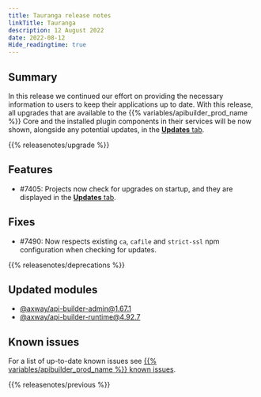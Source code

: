 ```yaml
---
title: Tauranga release notes
linkTitle: Tauranga
description: 12 August 2022
date: 2022-08-12
Hide_readingtime: true
---
```

## Summary

In this release we continued our effort on providing the necessary information to users to keep their applications up to date. With this release, all upgrades that are available to the {{% variables/apibuilder_prod_name %}} Core and the installed plugin components in their services will be now shown, alongside any potential updates, in the [**Updates** tab](/docs/developer_guide/console/#updates-tab).

{{% releasenotes/upgrade %}}

<!-- ## Breaking changes -->

## Features

* #7405: Projects now check for upgrades on startup, and they are displayed in the [**Updates** tab](/docs/developer_guide/console/#updates-tab).

## Fixes

* #7490: Now respects existing `ca`, `cafile` and `strict-ssl` npm configuration when checking for updates.

{{% releasenotes/deprecations %}}

<!-- Regenerate modules/plugins with api-builder-tools generate-release-notes script -->

## Updated modules

* [@axway/api-builder-admin@1.67.1](https://www.npmjs.com/package/@axway/api-builder-admin/v/1.67.1)
* [@axway/api-builder-runtime@4.92.7](https://www.npmjs.com/package/@axway/api-builder-runtime/v/4.92.7)

<!-- ## Updated plugins -->

## Known issues

For a list of up-to-date known issues see [{{% variables/apibuilder_prod_name %}} known issues](/docs/known_issues/).

{{% releasenotes/previous %}}
